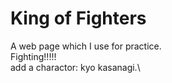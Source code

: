 # King of Fighters
A web page which I use for practice.\
Fighting!!!!!\
add a charactor: kyo kasanagi.\
